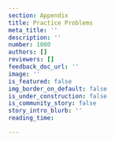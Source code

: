 ```yaml
---
section: Appendix
title: Practice Problems
meta_title: ''
description: ''
number: 1000
authors: []
reviewers: []
feedback_doc_url: ''
image: ''
is_featured: false
img_border_on_default: false
is_under_construction: false
is_community_story: false
story_intro_blurb: ''
reading_time: 

---
```

<sqlbox
answer='SELECT * FROM albums;'
hint='Try using SELECT *'
correct_message='Correct! SELECT * can be used to return all of the columns from any table you have access to.'></sqlbox>